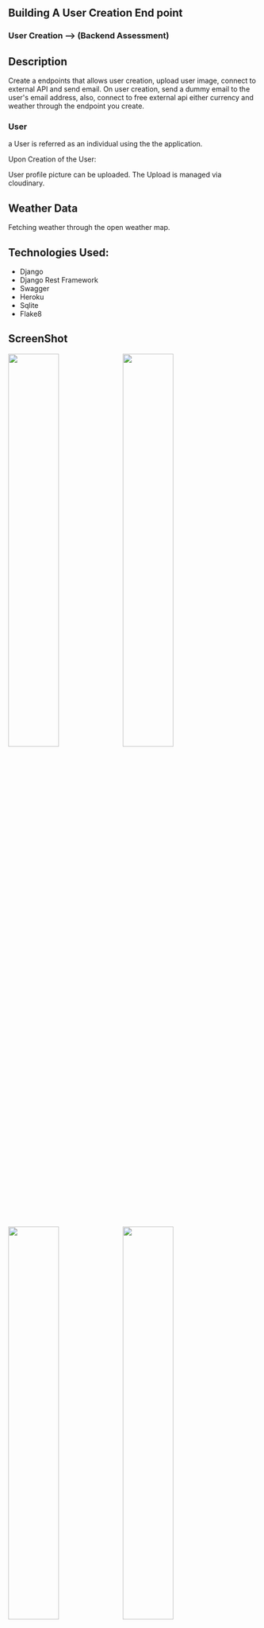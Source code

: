 ## Building A User Creation End point

### User Creation  --> (Backend Assessment)
 
## Description
Create a endpoints that allows user creation, upload user image, connect to external API and send email. On user creation, send a dummy email to the user's email address, also, connect to free external api either currency and weather through the endpoint you create.

### User
a User is referred as an individual using the the application.

Upon Creation of the User:

User profile picture can be uploaded.
The Upload is managed via cloudinary.

## Weather Data
Fetching weather through the open weather map.


## Technologies Used:
- Django
- Django Rest Framework
- Swagger
- Heroku
- Sqlite
- Flake8

## ScreenShot

<img src="https://user-images.githubusercontent.com/80291797/151944932-f4ebf91c-af65-4818-bac5-43866a553119.png" width="45%"></img> <img src="https://user-images.githubusercontent.com/80291797/151944946-d3dc586d-ac6c-4563-8d74-7473f9c8c0e9.png" width="45%"></img> <img src="https://user-images.githubusercontent.com/80291797/151944973-5b50b969-223e-45ad-947f-3ef611f65a40.png" width="45%"></img> <img src="https://user-images.githubusercontent.com/80291797/151944993-9a91eec5-dfcc-4425-8b14-8e5a3ad749e9.png" width="45%"></img> <img src="https://user-images.githubusercontent.com/80291797/151954493-aa111a74-ee9b-4146-af20-77522e3c9665.jpeg" width="45%"></img> 


This backend is deployed to heroku available here https://user-creation-app.herokuapp.com/
